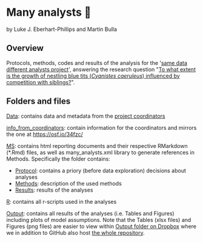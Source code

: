 # Many analysts  :hatched_chick:

by Luke J. Eberhart-Phillips and Martin Bulla

## **Overview**

Protocols, methods, codes and results of the analysis for the '[same data different analysts project](https://osf.io/mn5aj/)', answering the research question "[To what extent is the growth of nestling blue tits (*Cyanistes caeruleus*) influenced by competition with siblings?](https://osf.io/34fzc/)".


## **Folders and files**

[Data](https://github.com/MartinBulla/many_analysts/tree/master/Data): contains data and metadata from the [project coordinators](https://osf.io/34fzc/)

[info_from_coordinators](https://github.com/MartinBulla/many_analysts/tree/master/info_from_coordinators): contain information for the coordinators  and mirrors the one at https://osf.io/34fzc/

[MS](https://github.com/MartinBulla/many_analysts/tree/master/MS): contains html reporting documents and their respective RMarkdown (*.Rmd) files, as well as many_analysts.xml library to generate references in Methods. Specifically the folder contains:
- [Protocol](https://raw.githack.com/MartinBulla/many_analysts/master/MS/Protocol.html): contains a priory (before data exploration) decisions about analyses 
- [Methods](https://raw.githack.com/MartinBulla/many_analysts/master/MS/Methods.html): description of the used methods
- [Results](https://raw.githack.com/MartinBulla/many_analysts/master/MS/Results.html): results of the analyses

[R](https://github.com/MartinBulla/many_analysts/tree/master/R): contains all r-scripts used in the analyses

[Output](https://github.com/MartinBulla/many_analysts/tree/master/R): contains all results of the analyses (i.e. Tables and Figures) including plots of model assumptions. Note that the Tables (xlsx files) and Figures (png files) are easier to view within [Output folder on Dropbox](https://www.dropbox.com/sh/fmyp12uu45qruwo/AACkHcZAZvqYL0Z0Z1ZIShF1a?dl=0) where we in addition to GitHub  also host [the whole repository](https://www.dropbox.com/sh/fbtne85baapqh0h/AABMEZgtROzyBv1e20bXEgpHa?dl=0).